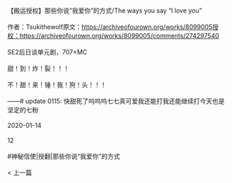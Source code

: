 <br/><br/>【搬运授权】那些你说“我爱你”的方式/The ways you say “I love you”<br/><br/>作者：Tsukithewolf原文：https://archiveofourown.org/works/8099005授权：https://archiveofourown.org/works/8099005/comments/274297540<br/><br/>SE2后日谈单元剧，707×MC<br/><br/>甜！到！炸！裂！！！<br/><br/>不！甜！来！锤！我！狗！头！！！<br/><br/>——# update 0115: 快甜死了呜呜呜七七真可爱我还能打我还能继续打今天也是坚定的七粉<br/><br/>2020-01-14<br/><br/>12<br/><br/>#神秘信使|授翻|那些你说“我爱你”的方式<br/><br/>< 上一篇<br/><br/>
